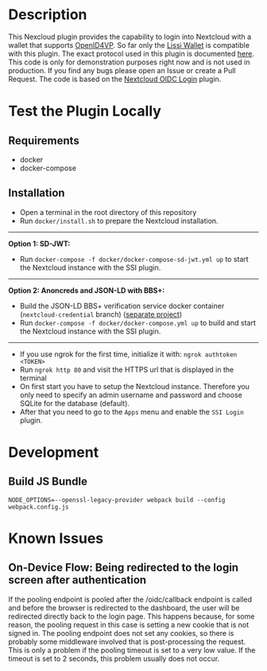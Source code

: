 # Description

This Nexcloud plugin provides the capability to login into Nextcloud with a wallet that supports [OpenID4VP](https://openid.net/specs/openid-4-verifiable-presentations-1_0.html). 
So far only the [Lissi Wallet](https://lissi.id/) is compatible with this plugin.
The exact protocol used in this plugin is documented [here](https://github.com/IDunion/nextcloud-siop-docu).
This code is only for demonstration purposes right now and is not used in production. 
If you find any bugs please open an Issue or create a Pull Request. 
The code is based on the [Nextcloud OIDC Login](https://github.com/pulsejet/nextcloud-oidc-login) 
plugin.

# Test the Plugin Locally

## Requirements

- docker
- docker-compose

## Installation

- Open a terminal in the root directory of this repository
- Run ``docker/install.sh`` to prepare the Nextcloud installation.

---

**Option 1: SD-JWT:**

- Run ``docker-compose -f docker/docker-compose-sd-jwt.yml up`` to start the Nextcloud instance with the SSI plugin.

---

**Option 2: Anoncreds and JSON-LD with BBS+:**

- Build the JSON-LD BBS+ verification service docker container (``nextcloud-credential`` branch) ([separate project](https://github.com/IDunion/jsonld-bbs-verification-service/tree/nextcloud-credential))
- Run ``docker-compose -f docker/docker-compose.yml up`` to build and start the Nextcloud instance with the SSI plugin.

---

- If you use ngrok for the first time, initialize it with: ``ngrok authtoken <TOKEN>``
- Run ``ngrok http 80`` and visit the HTTPS url that is displayed in the terminal
- On first start you have to setup the Nextcloud instance.
Therefore you only need to specify an admin username and password and choose SQLite for the database (default).
- After that you need to go to the ``Apps`` menu and enable the ``SSI Login`` plugin.

# Development

## Build JS Bundle

``NODE_OPTIONS=--openssl-legacy-provider webpack build --config webpack.config.js``

# Known Issues

## On-Device Flow: Being redirected to the login screen after authentication

If the pooling endpoint is pooled after the /oidc/callback endpoint is called and before
the browser is redirected to the dashboard, the user will be redirected directly back
to the login page. This happens because, for some reason, the pooling request in this case
is setting a new cookie that is not signed in. The pooling endpoint does not set any cookies,
so there is probably some middleware involved that is post-processing the request.
This is only a problem if the pooling timeout is set to a very low value. 
If the timeout is set to 2 seconds, this problem usually does not occur.
